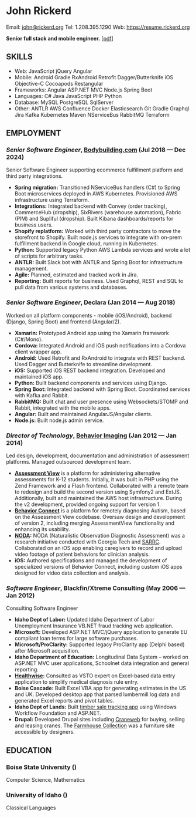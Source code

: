 John Rickerd
============
Email: john@rickerd.org
Tel: 1.208.395.1290
Web: https://resume.rickerd.org

**Senior full stack and mobile engineer.**   [[pdf](resume.pdf)]

## SKILLS

  - Web: JavaScript jQuery Angular 
  - Mobile: Android Gradle RxAndroid Retrofit Dagger/Butterknife iOS Objective-C Cocoapods Restangular 
  - Frameworks: Angular ASP.NET MVC Node.js Spring Boot 
  - Languages: C# Java JavaScript PHP Python 
  - Database: MySQL PostgreSQL SqlServer 
  - Other: ANTLR AWS Confluence Docker Elasticsearch Git Gradle Graphql Jira Kafka Kubernetes Maven NServiceBus RabbitMQ Terraform 

## EMPLOYMENT

### *Senior Software Engineer*, [Bodybuilding.com](https://bodybuilding.com) (Jul 2018 — Dec 2024)

Senior Software Engineer supporting ecommerce fulfillment platform and third party integrations.
  - **Spring migration:** Transitioned NServiceBus handlers (C#) to Spring Boot microservices deployed in AWS Kubernetes. Provisioned AWS infrastructure using Terraform.
  - **Integrations:** Integrated backend with Convey (order tracking), CommerceHub (dropship), SixRivers (warehouse automation), Fabric (PIM) and Supliful (dropship). Built Kibana dashboards/reports for business users.
  - **Shopify replatform:** Worked with third party contractors to move the storefront to Shopify. Built node.js services to integrate with on-prem fulfillment backend in Google cloud, running in Kubernetes.
  - **Python:** Supported legacy Python AWS Lambda services and wrote a lot of scripts for arbitrary tasks.
  - **ANTLR:** Built Slack bot with ANTLR and Spring Boot for infrastructure management.
  - **Agile:** Planned, estimated and tracked work in Jira.
  - **Reporting:** Built reports for business. Used Graphql, REST and SQL to pull data from various systems and databases.

### *Senior Software Engineer*, Declara (Jan 2014 — Aug 2018)

Worked on all platform components - mobile (iOS/Android), backend (Django, Spring Boot) and frontend (Angular/2).
  - **Xamarin:** Prototyped Android app using the Xamarin framework (C#/Mono).
  - **Cordova:** Integrated Android and iOS push notifications into a Cordova client wrapper app.
  - **Android:** Used Retrofit and RxAndroid to integrate with REST backend. Used Dagger and Butterknife to streamline development.
  - **iOS:** Supported iOS REST backend integration. Developed and maintained iOS app.
  - **Python:** Built backend components and services using Django.
  - **Spring Boot:** Integrated backend with Spring Boot. Coordinated services with Kafka and Rabbit.
  - **RabbitMQ:** Built chat and user presence using Websockets/STOMP and Rabbit, integrated with the mobile apps.
  - **Angular:** Built and maintained AngularJS/Angular clients.
  - **Node.js:** Built node.js admin service.

### *Director of Technology*, [Behavior Imaging](https://behaviorimaging.com/) (Jan 2012 — Jan 2014)

Led design, development, documentation and administration of assessment platforms. Managed outsourced development team.
  - **[Assessment View](https://behaviorimaging.com/products/assessment-view/)** is a platform for administering alternative assessments for K-12 students. Initially, it was built in PHP using the Zend Framework and a Flash frontend. Collaborated with a remote team to redesign and build the second version using Symfony2 and ExtJS. Additionally, built and maintained the AWS host infrastructure. During the v2 development, provided ongoing support for version 1.
  - **[Behavior Connect](https://behaviorimaging.com/products/behavior-connect/)** is a platform for remotely diagnosing Autism, based on the Assessment View codebase. Oversaw design and development of version 2, including merging AssessmentView functionality and enhancing its usability.
  - **[NODA](https://behaviorimaging.com/noda/):** NODA (Naturalistic Observation Diagnostic Assessment) was a research initiative conducted with Georgia Tech and [SARRC](https://autismcenter.org/). Collaborated on an iOS app enabling caregivers to record and upload video footage of patient behaviors for clinician analysis.
  - **iOS:** Authored specifications and managed the development of specialized versions of Behavior Connect, including custom iOS apps designed for video data collection and analysis.

### *Software Engineer*, Blackfin/Xtreme Consulting (May 2006 — Jan 2012)

Consulting Software Engineer
  - **Idaho Dept of Labor:** Updated Idaho Department of Labor Unemployment Insurance VB.NET fraud tracking web application.
  - **Microsoft:** Developed ASP.NET MVC/jQuery application to generate EU compliant loan terms for large software purchases.
  - **Microsoft/ProClarity:** Supported legacy ProClarity app (Delphi based) after Microsoft acquisition.
  - **Idaho Department of Education:** Longitudinal Data System – worked on ASP.NET MVC user applications, Schoolnet data integration and general reporting.
  - **[Healthwise](http://www.healthwise.org):** Consulted as VSTO expert on Excel-based data entry application to simplify medical diagnosis rule entry.
  - **Boise Cascade:** Built Excel VBA app for generating estimates in the US and UK. Developed desktop app that parsed lumbermill log data and generated Excel reports and pivot tables.
  - **Idaho Dept of Lands:** Built [timber sale tracking app](http://web.idl.idaho.gov/timbersale/Search.aspx) using Windows Workflow Foundation and ASP.NET.
  - **Drupal:** Developed Drupal sites including [Craneweb](https://craneweb.com) for buying, selling and leasing cranes. The [Farmhouse Collection](https://www.farmhousecollection.com) was a furniture site accessible by designers.




## EDUCATION

### Boise State University ()

Computer Science, Mathematics


### University of Idaho ()

Classical Languages












